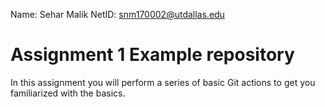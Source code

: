 Name: Sehar Malik
NetID: snm170002@utdallas.edu

# Assignment 1 Example repository

In this assignment you will perform a series of basic Git actions to get you familiarized with the basics.
